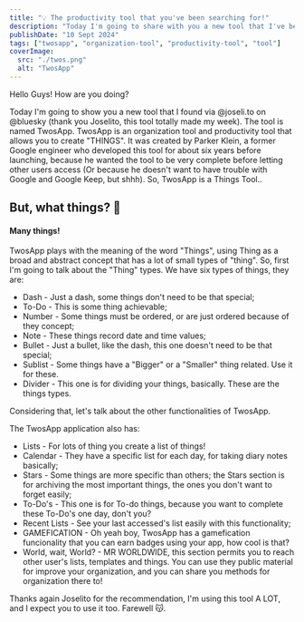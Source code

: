```yaml
---
title: "💡 The productivity tool that you've been searching for!"
description: "Today I'm going to share with you a new tool that I've been using for the last few days"
publishDate: "10 Sept 2024"
tags: ["twosapp", "organization-tool", "productivity-tool", "tool"]
coverImage:
  src: "./twos.png"
  alt: "TwosApp"
---
```


Hello Guys! How are you doing?

Today I'm going to show you a new tool that I found via @joseli.to on @bluesky (thank you Joselito, this tool totally made my week). The tool is named TwosApp. TwosApp is an organization tool and productivity tool that allows you to create "THINGS". It was created by Parker Klein, a former Google engineer who developed this tool for about six years before launching, because he wanted the tool to be very complete before letting other users access (Or because he doesn't want to have trouble with Google and Google Keep, but shhh). So, TwosApp is a Things Tool..

## But, what things? 🤔

#### Many things!

TwosApp plays with the meaning of the word "Things", using Thing as a broad and abstract concept that has a lot of small types of "thing". So, first I'm going to talk about the "Thing" types. We have six types of things, they are:
- Dash - Just a dash, some things don't need to be that special;
- To-Do - This is some thing achievable;
- Number - Some things must be ordered, or are just ordered because of they concept;
- Note - These things record date and time values;
- Bullet - Just a bullet, like the dash, this one doesn't need to be that special;
- Sublist - Some things have a "Bigger" or a "Smaller" thing related. Use it for these. 
- Divider -  This one is for dividing your things, basically.
These are the things types.

Considering that, let's talk about the other functionalities of TwosApp.

The TwosApp application also has:
- Lists - For lots of thing you create a list of things!
- Calendar - They have a specific list for each day, for taking diary notes basically;
- Stars - Some things are more specific than others; the Stars section is for archiving the most important things, the ones you don't want to forget easily;
- To-Do's - This one is for To-do things, because you want to complete these To-Do's one day, don't you?
- Recent Lists - See your last accessed's list easily with this functionality;
- GAMEFICATION - Oh yeah boy, TwosApp has a gamefication funcionality that you can earn badges using your app, how cool is that?
- World, wait, World? - MR WORLDWIDE, this section permits you to reach other user's lists, templates and things. You can use they public material for improve your organization, and you can share you methods for organization there to!

Thanks again Joselito for the recommendation, I'm using this tool A LOT, and I expect you to use it too. Farewell 😽.
